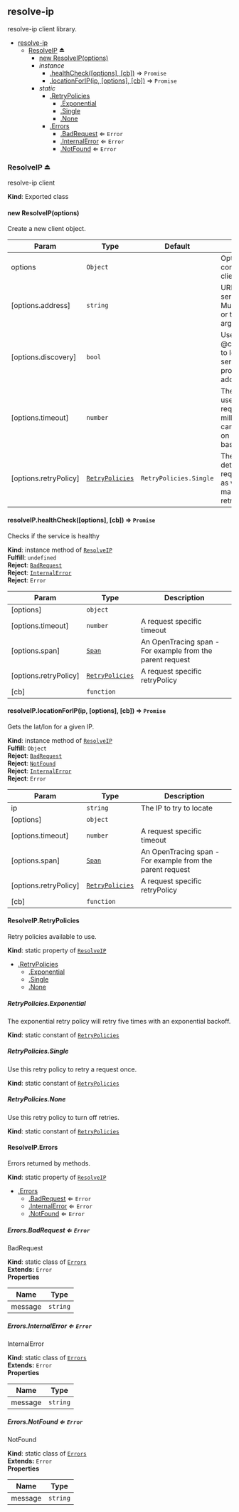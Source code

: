 <a name="module_resolve-ip"></a>

## resolve-ip
resolve-ip client library.


* [resolve-ip](#module_resolve-ip)
    * [ResolveIP](#exp_module_resolve-ip--ResolveIP) ⏏
        * [new ResolveIP(options)](#new_module_resolve-ip--ResolveIP_new)
        * _instance_
            * [.healthCheck([options], [cb])](#module_resolve-ip--ResolveIP+healthCheck) ⇒ <code>Promise</code>
            * [.locationForIP(ip, [options], [cb])](#module_resolve-ip--ResolveIP+locationForIP) ⇒ <code>Promise</code>
        * _static_
            * [.RetryPolicies](#module_resolve-ip--ResolveIP.RetryPolicies)
                * [.Exponential](#module_resolve-ip--ResolveIP.RetryPolicies.Exponential)
                * [.Single](#module_resolve-ip--ResolveIP.RetryPolicies.Single)
                * [.None](#module_resolve-ip--ResolveIP.RetryPolicies.None)
            * [.Errors](#module_resolve-ip--ResolveIP.Errors)
                * [.BadRequest](#module_resolve-ip--ResolveIP.Errors.BadRequest) ⇐ <code>Error</code>
                * [.InternalError](#module_resolve-ip--ResolveIP.Errors.InternalError) ⇐ <code>Error</code>
                * [.NotFound](#module_resolve-ip--ResolveIP.Errors.NotFound) ⇐ <code>Error</code>

<a name="exp_module_resolve-ip--ResolveIP"></a>

### ResolveIP ⏏
resolve-ip client

**Kind**: Exported class  
<a name="new_module_resolve-ip--ResolveIP_new"></a>

#### new ResolveIP(options)
Create a new client object.


| Param | Type | Default | Description |
| --- | --- | --- | --- |
| options | <code>Object</code> |  | Options for constructing a client object. |
| [options.address] | <code>string</code> |  | URL where the server is located. Must provide this or the discovery argument |
| [options.discovery] | <code>bool</code> |  | Use @clever/discovery to locate the server. Must provide this or the address argument |
| [options.timeout] | <code>number</code> |  | The timeout to use for all client requests, in milliseconds. This can be overridden on a per-request basis. |
| [options.retryPolicy] | <code>[RetryPolicies](#module_resolve-ip--ResolveIP.RetryPolicies)</code> | <code>RetryPolicies.Single</code> | The logic to determine which requests to retry, as well as how many times to retry. |

<a name="module_resolve-ip--ResolveIP+healthCheck"></a>

#### resolveIP.healthCheck([options], [cb]) ⇒ <code>Promise</code>
Checks if the service is healthy

**Kind**: instance method of <code>[ResolveIP](#exp_module_resolve-ip--ResolveIP)</code>  
**Fulfill**: <code>undefined</code>  
**Reject**: <code>[BadRequest](#module_resolve-ip--ResolveIP.Errors.BadRequest)</code>  
**Reject**: <code>[InternalError](#module_resolve-ip--ResolveIP.Errors.InternalError)</code>  
**Reject**: <code>Error</code>  

| Param | Type | Description |
| --- | --- | --- |
| [options] | <code>object</code> |  |
| [options.timeout] | <code>number</code> | A request specific timeout |
| [options.span] | <code>[Span](https://doc.esdoc.org/github.com/opentracing/opentracing-javascript/class/src/span.js~Span.html)</code> | An OpenTracing span - For example from the parent request |
| [options.retryPolicy] | <code>[RetryPolicies](#module_resolve-ip--ResolveIP.RetryPolicies)</code> | A request specific retryPolicy |
| [cb] | <code>function</code> |  |

<a name="module_resolve-ip--ResolveIP+locationForIP"></a>

#### resolveIP.locationForIP(ip, [options], [cb]) ⇒ <code>Promise</code>
Gets the lat/lon for a given IP.

**Kind**: instance method of <code>[ResolveIP](#exp_module_resolve-ip--ResolveIP)</code>  
**Fulfill**: <code>Object</code>  
**Reject**: <code>[BadRequest](#module_resolve-ip--ResolveIP.Errors.BadRequest)</code>  
**Reject**: <code>[NotFound](#module_resolve-ip--ResolveIP.Errors.NotFound)</code>  
**Reject**: <code>[InternalError](#module_resolve-ip--ResolveIP.Errors.InternalError)</code>  
**Reject**: <code>Error</code>  

| Param | Type | Description |
| --- | --- | --- |
| ip | <code>string</code> | The IP to try to locate |
| [options] | <code>object</code> |  |
| [options.timeout] | <code>number</code> | A request specific timeout |
| [options.span] | <code>[Span](https://doc.esdoc.org/github.com/opentracing/opentracing-javascript/class/src/span.js~Span.html)</code> | An OpenTracing span - For example from the parent request |
| [options.retryPolicy] | <code>[RetryPolicies](#module_resolve-ip--ResolveIP.RetryPolicies)</code> | A request specific retryPolicy |
| [cb] | <code>function</code> |  |

<a name="module_resolve-ip--ResolveIP.RetryPolicies"></a>

#### ResolveIP.RetryPolicies
Retry policies available to use.

**Kind**: static property of <code>[ResolveIP](#exp_module_resolve-ip--ResolveIP)</code>  

* [.RetryPolicies](#module_resolve-ip--ResolveIP.RetryPolicies)
    * [.Exponential](#module_resolve-ip--ResolveIP.RetryPolicies.Exponential)
    * [.Single](#module_resolve-ip--ResolveIP.RetryPolicies.Single)
    * [.None](#module_resolve-ip--ResolveIP.RetryPolicies.None)

<a name="module_resolve-ip--ResolveIP.RetryPolicies.Exponential"></a>

##### RetryPolicies.Exponential
The exponential retry policy will retry five times with an exponential backoff.

**Kind**: static constant of <code>[RetryPolicies](#module_resolve-ip--ResolveIP.RetryPolicies)</code>  
<a name="module_resolve-ip--ResolveIP.RetryPolicies.Single"></a>

##### RetryPolicies.Single
Use this retry policy to retry a request once.

**Kind**: static constant of <code>[RetryPolicies](#module_resolve-ip--ResolveIP.RetryPolicies)</code>  
<a name="module_resolve-ip--ResolveIP.RetryPolicies.None"></a>

##### RetryPolicies.None
Use this retry policy to turn off retries.

**Kind**: static constant of <code>[RetryPolicies](#module_resolve-ip--ResolveIP.RetryPolicies)</code>  
<a name="module_resolve-ip--ResolveIP.Errors"></a>

#### ResolveIP.Errors
Errors returned by methods.

**Kind**: static property of <code>[ResolveIP](#exp_module_resolve-ip--ResolveIP)</code>  

* [.Errors](#module_resolve-ip--ResolveIP.Errors)
    * [.BadRequest](#module_resolve-ip--ResolveIP.Errors.BadRequest) ⇐ <code>Error</code>
    * [.InternalError](#module_resolve-ip--ResolveIP.Errors.InternalError) ⇐ <code>Error</code>
    * [.NotFound](#module_resolve-ip--ResolveIP.Errors.NotFound) ⇐ <code>Error</code>

<a name="module_resolve-ip--ResolveIP.Errors.BadRequest"></a>

##### Errors.BadRequest ⇐ <code>Error</code>
BadRequest

**Kind**: static class of <code>[Errors](#module_resolve-ip--ResolveIP.Errors)</code>  
**Extends:** <code>Error</code>  
**Properties**

| Name | Type |
| --- | --- |
| message | <code>string</code> | 

<a name="module_resolve-ip--ResolveIP.Errors.InternalError"></a>

##### Errors.InternalError ⇐ <code>Error</code>
InternalError

**Kind**: static class of <code>[Errors](#module_resolve-ip--ResolveIP.Errors)</code>  
**Extends:** <code>Error</code>  
**Properties**

| Name | Type |
| --- | --- |
| message | <code>string</code> | 

<a name="module_resolve-ip--ResolveIP.Errors.NotFound"></a>

##### Errors.NotFound ⇐ <code>Error</code>
NotFound

**Kind**: static class of <code>[Errors](#module_resolve-ip--ResolveIP.Errors)</code>  
**Extends:** <code>Error</code>  
**Properties**

| Name | Type |
| --- | --- |
| message | <code>string</code> | 

